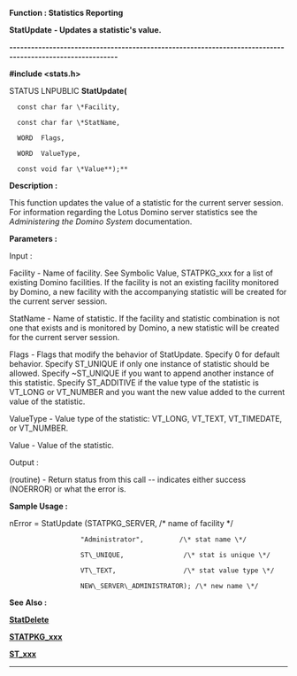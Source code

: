




<!--
 /\* Font Definitions \*/
 @font-face
 {font-family:Courier;
 panose-1:2 7 4 9 2 2 5 2 4 4;}
@font-face
 {font-family:"Tms Rmn";
 panose-1:2 2 6 3 4 5 5 2 3 4;}
@font-face
 {font-family:Helv;
 panose-1:2 11 6 4 2 2 2 3 2 4;}
@font-face
 {font-family:"Cambria Math";
 panose-1:2 4 5 3 5 4 6 3 2 4;}
 /\* Style Definitions \*/
 p.MsoNormal, li.MsoNormal, div.MsoNormal
 {margin-top:0cm;
 margin-right:0cm;
 margin-bottom:8.0pt;
 margin-left:0cm;
 line-height:107%;
 font-size:11.0pt;
 font-family:"Calibri",sans-serif;}
.MsoChpDefault
 {font-size:11.0pt;}
.MsoPapDefault
 {margin-bottom:8.0pt;
 line-height:107%;}
 /\* Page Definitions \*/
 @page WordSection1
 {size:612.0pt 792.0pt;
 margin:72.0pt 72.0pt 72.0pt 72.0pt;}
div.WordSection1
 {page:WordSection1;}
-->




 


**Function : Statistics Reporting**



**StatUpdate** **- Updates a
statistic's value.**


**----------------------------------------------------------------------------------------------------------**



**#include <stats.h>**



STATUS
LNPUBLIC **StatUpdate(**  

      const char far \*Facility,  

      const char far \*StatName,  

      WORD  Flags,  

      WORD  ValueType,  

      const void far \*Value**);**



**Description :**



This
function updates the value of a statistic for the current server session.  For
information regarding the Lotus Domino server statistics see the *Administering
the Domino System* documentation.


 


**Parameters :**



Input :  

Facility  -  Name of facility.  See Symbolic Value, STATPKG\_xxx for a list of
existing Domino facilities.  If the facility is not an existing facility
monitored by Domino, a new facility with the  accompanying statistic will be
created for the current server session.    

  

StatName  -  Name of statistic.  If the facility and statistic combination is
not one that exists and is monitored by Domino, a new statistic will be created
for the current server session.   

  

Flags  -  Flags that modify the behavior of StatUpdate. Specify 0 for default
behavior. Specify ST\_UNIQUE if only one instance of statistic should be
allowed.  Specify ~ST\_UNIQUE if you want to append another instance of this
statistic.  Specify ST\_ADDITIVE if the value type of the statistic is VT\_LONG
or VT\_NUMBER and you want the new value added to the current value of the
statistic.  

  

ValueType  -  Value type of the statistic:  VT\_LONG, VT\_TEXT, VT\_TIMEDATE, or
VT\_NUMBER.  

  

Value  -  Value of the statistic.  

  




Output :  

(routine)  -  Return status from this call -- indicates either success
(NOERROR) or what the error is.  

  

  




 **Sample Usage :**


  

 nError = StatUpdate (STATPKG\_SERVER,          /\* name of facility \*/  

                      "Administrator",         /\* stat name \*/  

                      ST\_UNIQUE,               /\* stat is unique \*/  

                      VT\_TEXT,                 /\* stat value type \*/  

                      NEW\_SERVER\_ADMINISTRATOR); /\* new name \*/  

  




 **See Also :**


**[StatDelete](StatDelete.md)**


**[STATPKG\_xxx](notes:///8525872100478C66/61FD4E9848264AD28525620B006BA8BD/0032008100D8000685256678006EADD9)**


**[ST\_xxx](notes:///8525872100478C66/61FD4E9848264AD28525620B006BA8BD/00BA003E006D006985255EB4006943AA)**



----------------------------------------------------------------------------------------------------------


 






